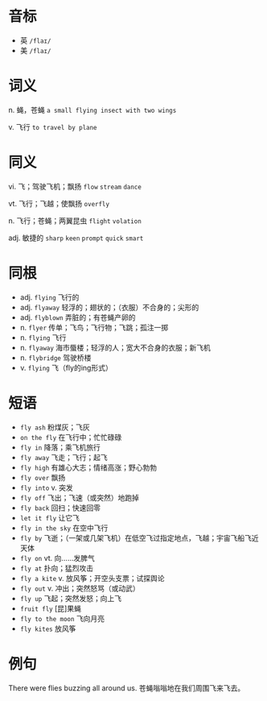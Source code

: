 # 音标

- 英 `/flaɪ/`
- 美 `/flaɪ/`

# 词义

n. 蝇，苍蝇
`a small flying insect with two wings`

v. 飞行
`to travel by plane`

# 同义

vi. 飞；驾驶飞机；飘扬
`flow` `stream` `dance`

vt. 飞行；飞越；使飘扬
`overfly`

n. 飞行；苍蝇；两翼昆虫
`flight` `volation`

adj. 敏捷的
`sharp` `keen` `prompt` `quick` `smart`

# 同根

- adj. `flying` 飞行的
- adj. `flyaway` 轻浮的；翅状的；（衣服）不合身的；尖形的
- adj. `flyblown` 弄脏的；有苍蝇产卵的
- n. `flyer` 传单；飞鸟；飞行物；飞跳；孤注一掷
- n. `flying` 飞行
- n. `flyaway` 海市蜃楼；轻浮的人；宽大不合身的衣服；新飞机
- n. `flybridge` 驾驶桥楼
- v. `flying` 飞（fly的ing形式）

# 短语

- `fly ash` 粉煤灰；飞灰
- `on the fly` 在飞行中；忙忙碌碌
- `fly in` 降落；乘飞机旅行
- `fly away` 飞走；飞行；起飞
- `fly high` 有雄心大志；情绪高涨；野心勃勃
- `fly over` 飘扬
- `fly into` v. 突发
- `fly off` 飞出；飞速（或突然）地跑掉
- `fly back` 回扫；快速回零
- `let it fly` 让它飞
- `fly in the sky` 在空中飞行
- `fly by` 飞逝；（一架或几架飞机）在低空飞过指定地点，飞越；宇宙飞船飞近天体
- `fly on` vt. 向……发脾气
- `fly at` 扑向；猛烈攻击
- `fly a kite` v. 放风筝；开空头支票；试探舆论
- `fly out` v. 冲出；突然怒骂（或动武）
- `fly up` 飞起；突然发怒；向上飞
- `fruit fly` [昆]果蝇
- `fly to the moon` 飞向月亮
- `fly kites` 放风筝

# 例句

There were flies buzzing all around us.
苍蝇嗡嗡地在我们周围飞来飞去。


